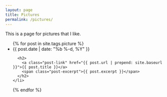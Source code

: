 ```yaml
---
layout: page
title: Pictures
permalink: /pictures/
---
```


This is a page for pictures that I like.

<ul class="post-list">
  {% for post in site.tags.picture %}
    <li>
      <span class="post-meta">{{ post.date | date: "%b %-d, %Y" }}</span>

      <h2>
        <a class="post-link" href="{{ post.url | prepend: site.baseurl }}">{{ post.title }}</a>
        <span class="post-excerpt">{{ post.excerpt }}</span>
      </h2>
    </li>
  {% endfor %}
</ul>
